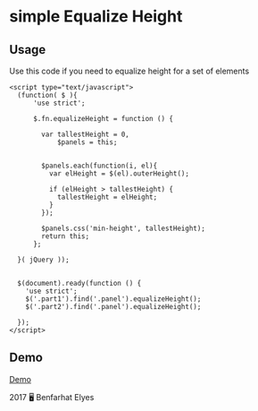 # simple Equalize Height

## Usage
Use this code if you need to equalize height for a set of elements

```
<script type="text/javascript">
  (function( $ ){
      'use strict';
      
      $.fn.equalizeHeight = function () {
      
        var tallestHeight = 0,
            $panels = this;
        
        
        $panels.each(function(i, el){
          var elHeight = $(el).outerHeight();
          
          if (elHeight > tallestHeight) {
            tallestHeight = elHeight;
          }
        });
        
        $panels.css('min-height', tallestHeight);        
        return this;
      };
      
  }( jQuery ));
  
  
  $(document).ready(function () {
    'use strict';
    $('.part1').find('.panel').equalizeHeight();
    $('.part2').find('.panel').equalizeHeight();

  });
</script> 
```
## Demo

[Demo](https://benfarhat.github.io/jquery-equalize-height/)

2017 🖥 Benfarhat Elyes
